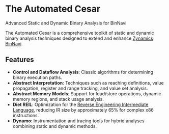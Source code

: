 # The Automated Cesar  
Advanced Static and Dynamic Binary Analysis for BinNavi

The Automated Cesar is a comprehensive toolkit of static and dynamic binary analysis techniques designed to extend and enhance [Zynamics BinNavi](https://www.zynamics.com/binnavi.html).

## Features
- **Control and Dataflow Analysis**: Classic algorithms for determining binary execution paths.
- **Abstract Interpretation**: Techniques such as reaching definitions, value propagation, register and range tracking, and value set analysis.
- **Abstract Memory Models**: Support for load/store operations, dynamic memory regions, and stack usage analysis.
- **Diet REIL**: Optimization for the [Reverse Engineering Intermediate Language](https://static.googleusercontent.com/media/www.zynamics.com/en//downloads/csw09-final.pdf), reducing IR size by approximately 65% for complex x86 instructions.
- **Dynamo**: Instrumentation and tracing tools for hybrid analyses combining static and dynamic methods.
